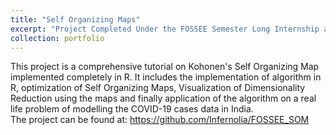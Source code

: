 ```yaml
---
title: "Self Organizing Maps"
excerpt: "Project Completed Under the FOSSEE Semester Long Internship at IIT Bombay<br/><img src='/images/proj1.png'>"
collection: portfolio
---
```


This project is a comprehensive tutorial on Kohonen's Self Organizing Map implemented completely in R. It includes the implementation of algorithm in R, optimization of Self Organizing Maps, Visualization of Dimensionality Reduction using the maps and finally application of the algorithm on a real life problem of modelling the COVID-19 cases data in 
India. 
<BR>
The project can be found at: https://github.com/Infernolia/FOSSEE_SOM
